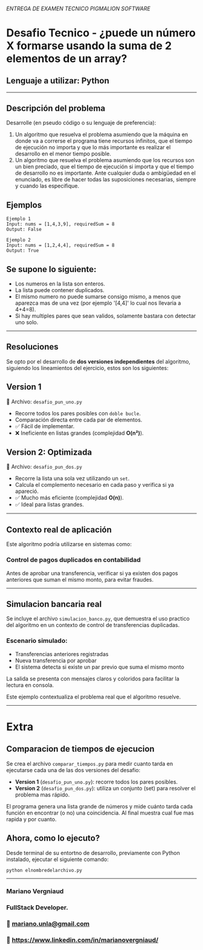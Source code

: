 
###### ENTREGA DE EXAMEN TECNICO PIGMALION SOFTWARE ######


# Desafio Tecnico - ¿puede un número X formarse usando la suma de 2 elementos de un array?

## Lenguaje a utilizar: Python 

---

## Descripción del problema

Desarrolle (en pseudo código o su lenguaje de preferencia):
1. Un algoritmo que resuelva el problema asumiendo que la máquina en donde va a correrse el
programa tiene recursos infinitos, que el tiempo de ejecución no importa y que lo más
importante es realizar el desarrollo en el menor tiempo posible.
2. Un algoritmo que resuelva el problema asumiendo que los recursos son un bien preciado,
que el tiempo de ejecución si importa y que el tiempo de desarrollo no es importante.
Ante cualquier duda o ambigüedad en el enunciado, es libre de hacer todas las suposiciones
necesarias, siempre y cuando las especifique.


## Ejemplos

    Ejemplo 1
    Input: nums = [1,4,3,9], requiredSum = 8
    Output: False

    Ejemplo 2
    Input: nums = [1,2,4,4], requiredSum = 8
    Output: True


## Se supone lo siguiente:

- Los numeros en la lista son enteros.
- La lista puede contener duplicados.
- El mismo numero no puede sumarse consigo mismo, a menos que aparezca mas de una vez (por ejemplo '[4,4]' lo cual nos llevaria a 4+4=8).
- Si hay multiples pares que sean validos, solamente bastara con detectar uno solo.

---

## Resoluciones

Se opto por el desarrollo de **dos versiones independientes** del algoritmo, siguiendo los lineamientos del ejercicio, estos son los siguientes:



##  Version 1

📄 Archivo: `desafio_pun_uno.py`

- Recorre todos los pares posibles con `doble bucle`.
- Comparación directa entre cada par de elementos.
- ✅ Fácil de implementar.
- ❌ Ineficiente en listas grandes (complejidad **O(n²)**).



## Version 2: Optimizada

📄 Archivo: `desafio_pun_dos.py`

- Recorre la lista una sola vez utilizando un `set`.
- Calcula el complemento necesario en cada paso y verifica si ya apareció.
- ✅ Mucho más eficiente (complejidad **O(n)**).
- ✅ Ideal para listas grandes.

---

## Contexto real de aplicación

Este algoritmo podría utilizarse en sistemas como:

### Control de pagos duplicados en contabilidad
Antes de aprobar una transferencia, verificar si ya existen dos pagos anteriores que suman el mismo monto, para evitar fraudes.




---

## Simulacion bancaria real

Se incluye el archivo `simulacion_banco.py`, que demuestra el uso practico del algoritmo en un contexto de control de transferencias duplicadas.

### Escenario simulado:
- Transferencias anteriores registradas
- Nueva transferencia por aprobar
- El sistema detecta si existe un par previo que suma el mismo monto

 La salida se presenta con mensajes claros y coloridos para facilitar la lectura en consola.

 Este ejemplo contextualiza el problema real que el algoritmo resuelve.

---
# Extra

##  Comparacion de tiempos de ejecucion

Se crea el archivo `comparar_tiempos.py` para medir cuanto tarda en ejecutarse cada una de las dos versiones del desafio:

- **Version 1** (`desafio_pun_uno.py`): recorre todos los pares posibles.
- **Version 2** (`desafio_pun_dos.py`): utiliza un conjunto (set) para resolver el problema mas rápido.

El programa genera una lista grande de números y mide cuánto tarda cada función en encontrar (o no) una coincidencia. Al final muestra cual fue mas rapida y por cuanto.

## Ahora, como lo ejecuto?

Desde terminal de su entortno de desarrollo, previamente con Python instalado, ejecutar el siguiente comando:

```bash
python elnombredelarchivo.py
```
---

### Mariano Vergniaud
### FullStack Developer.
### 📧 mariano.unla@gmail.com
### 💼 https://www.linkedin.com/in/marianovergniaud/
